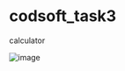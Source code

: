 # codsoft_task3
 calculator

![image](https://github.com/ravsih/codsoft_task3/assets/113260423/b5948dab-950e-42fb-b15f-f0a8b22803a7)


